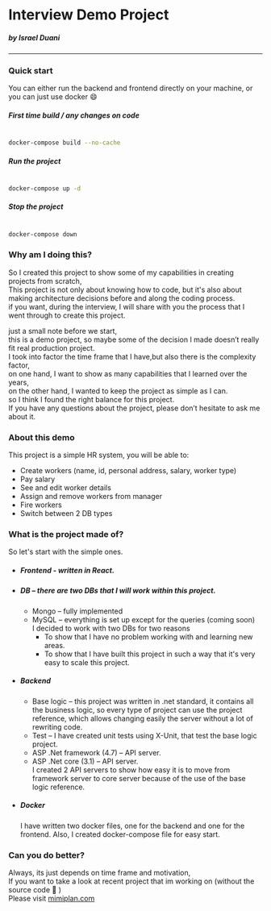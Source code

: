 # Interview Demo Project
##### by Israel Duani
----
### Quick start
You can either run the backend and frontend directly on your machine, or you can just use docker :smile:

##### First time build / any changes on code
#
```sh
docker-compose build --no-cache
```

##### Run the project
#
```sh
docker-compose up -d
```

##### Stop the project
#
```sh
docker-compose down
```

### Why am I doing this?
So I created this project to show some of my capabilities in creating projects from scratch,<br />
This project is not only about knowing how to code, but it's also about making architecture decisions before and along the coding process.<br />
if you want, during the interview, I will share with you the process that I went through to create this project.<br />

just a small note before we start,<br />
this is a demo project, so maybe some of the decision I made doesn’t really fit real production project.<br />
I took into factor the time frame that I have,but also there is the complexity factor,<br />
on one hand, I want to show as many capabilities that I learned over the years,<br />
on the other hand, I wanted to keep the project as simple as I can.<br />
so I think I found the right balance for this project.<br />
If you have any questions about the project, please don’t hesitate to ask me about it.

### About this demo
This project is a simple HR system, you will be able to:
-	Create workers (name, id, personal address, salary, worker type)
-	Pay salary
-	See and edit worker details
-	Assign and remove workers from manager
-	Fire workers
-	Switch between 2 DB types

### What is the project made of?
So let's start with the simple ones.
+ ##### Frontend  - written in React.

+ ##### DB – there are two DBs that I will work within this project.
    + Mongo – fully implemented
    + MySQL – everything is set up except for the queries (coming soon)<br />
    I decided to work with two DBs for two reasons
        + To show that I have no problem working with and learning new areas.
        + To show that I have built this project in such a way that it's very easy to scale this project.

+ ##### Backend
    +	Base logic – this project was written in .net standard, it contains all the business logic, so every type of project can use the project reference, which allows changing easily the server without a lot of rewriting code.
    +	Test – I have created unit tests using X-Unit, that test the base logic project.
    +	ASP .Net framework (4.7) – API server.
    +	ASP .Net core (3.1) – API server.<br />
I created 2 API servers to show how easy it is to move from framework server to core server because of the use of the base logic reference.

+ ##### Docker
    I have written two docker files, one for the backend and one for the frontend.
    Also, I created docker-compose  file for easy start.

### Can you do better?
Always, its just depends on time frame and motivation,<br />
If you want to take a look at recent project that im working on (without the source code :see_no_evil: )<br />
Please visit [mimiplan.com](https://mimiplan.com/ "mimiplan.com")



